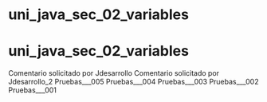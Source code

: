 # uni_java_sec_02_variables
# uni_java_sec_02_variables
Comentario solicitado por Jdesarrollo
Comentario solicitado por Jdesarrollo_2
Pruebas___005
Pruebas___004
Pruebas___003
Pruebas___002
Pruebas___001
